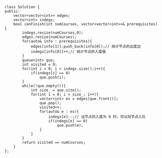     class Solution {
    public:
        vector<vector<int>> edges;
        vector<int> indegs;
        bool canFinish(int numCourses, vector<vector<int>>& prerequisites) {
            indegs.resize(numCourses,0);
            edges.resize(numCourses);
            for(auto& info : prerequisites){
                edges[info[1]].push_back(info[0]);// 统计节点的出度边
                indegs[info[0]]++;// 统计节点的入度值
            }
            queue<int> que;
            int visited = 0;
            for(int i = 0; i < indegs.size();i++){
                if(indegs[i] == 0)
                    que.push(i);
            }
            while(!que.empty()){
                int size_ = que.size();
                for(int i = 0; i < size_; i++){
                    vector<int> es = edges[que.front()];
                    que.pop();
                    visited++;
                    for(auto& e : es){
                        indegs[e]--;// 当节点的入度为 0 时，可以将节点入队
                        if(indegs[e] == 0)
                            que.push(e);
                    }
                }
            }
            return visited == numCourses;
        }
    };
